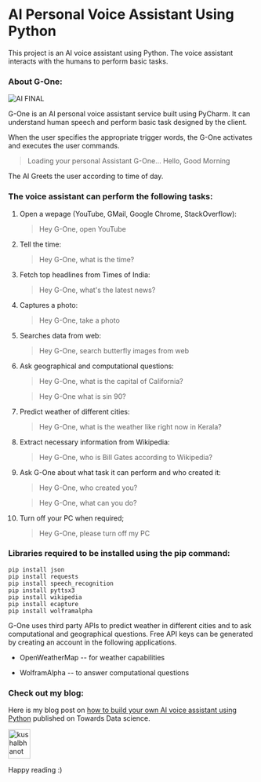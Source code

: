 # AI Personal Voice Assistant Using Python

This project is an AI voice assistant using Python. The voice assistant interacts with the humans to perform basic tasks.


### About G-One:

![AI FINAL](https://user-images.githubusercontent.com/51138087/93668051-f7c4af00-fa3e-11ea-9b17-5913e954795f.png)

G-One is an AI personal voice assistant service built using PyCharm. It can understand human speech and perform basic task designed by the client.

When the user specifies the appropriate trigger words, the G-One activates and executes the user commands.

> Loading your personal Assistant G-One... Hello, Good Morning

The AI Greets the user according to time of day.


### The voice assistant can perform the following tasks:

1. Open a wepage (YouTube, GMail, Google Chrome, StackOverflow):
	> Hey G-One, open YouTube
		
2. Tell the time:
	> Hey G-One, what is the time?
		
3. Fetch top headlines from Times of India:
	> Hey G-One, what's the latest news?
		
4. Captures a photo:
	> Hey G-One, take a photo
		
5. Searches data from web:
	> Hey G-One, search butterfly images from web
		
6. Ask geographical and computational questions:
	> Hey G-One, what is the capital of California?
	
	> Hey G-One what is sin 90?
		
7. Predict weather of different cities:
	> Hey G-One, what is the weather like right now in Kerala?
		
8. Extract necessary information from Wikipedia:
	> Hey G-One, who is Bill Gates according to Wikipedia?
	
9. Ask G-One about what task it can perform and who created it:
	> Hey G-One, who created you?
	
	> Hey G-One, what can you do?
		
10. Turn off your PC when required;
   	> Hey G-One, please turn off my PC


### Libraries required to be installed using the pip command:
```
pip install json
pip install requests
pip install speech_recognition
pip install pyttsx3
pip install wikipedia
pip install ecapture
pip install wolframalpha
```

G-One uses third party APIs to predict weather in different cities and to ask computational and geographical questions. 
Free API keys can be generated by creating an account in the following applications.  
	
* OpenWeatherMap -- for weather capabilities
	
* WolframAlpha -- to answer computational questions


### Check out my blog:	

Here is my blog post on <a href="https://towardsdatascience.com/how-to-build-your-own-ai-personal-assistant-using-python-f57247b4494b">
	how to build your own AI voice assistant using Python</a> published on Towards Data science.

<a href="https://medium.com/@mmirthula02" target="_blank"><img align="center" src="https://cdn.jsdelivr.net/npm/simple-icons@3.0.1/icons/medium.svg" alt="kushalbhanot" height="60" width="45"/></a> &nbsp;&nbsp;


Happy reading :)

